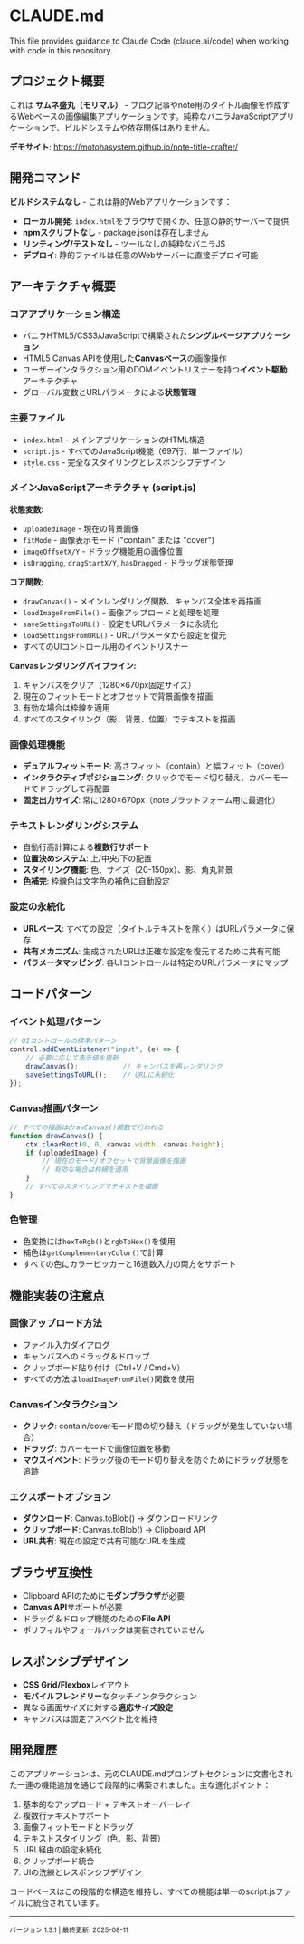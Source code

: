 # CLAUDE.md

This file provides guidance to Claude Code (claude.ai/code) when working with code in this repository.

## プロジェクト概要

これは **サムネ盛丸（モリマル）** - ブログ記事やnote用のタイトル画像を作成するWebベースの画像編集アプリケーションです。純粋なバニラJavaScriptアプリケーションで、ビルドシステムや依存関係はありません。

**デモサイト**: https://motohasystem.github.io/note-title-crafter/

## 開発コマンド

**ビルドシステムなし** - これは静的Webアプリケーションです：
- **ローカル開発**: `index.html`をブラウザで開くか、任意の静的サーバーで提供
- **npmスクリプトなし** - package.jsonは存在しません
- **リンティング/テストなし** - ツールなしの純粋なバニラJS
- **デプロイ**: 静的ファイルは任意のWebサーバーに直接デプロイ可能

## アーキテクチャ概要

### コアアプリケーション構造
- バニラHTML5/CSS3/JavaScriptで構築された**シングルページアプリケーション**
- HTML5 Canvas APIを使用した**Canvasベース**の画像操作
- ユーザーインタラクション用のDOMイベントリスナーを持つ**イベント駆動**アーキテクチャ
- グローバル変数とURLパラメータによる**状態管理**

### 主要ファイル
- `index.html` - メインアプリケーションのHTML構造
- `script.js` - すべてのJavaScript機能（697行、単一ファイル）
- `style.css` - 完全なスタイリングとレスポンシブデザイン

### メインJavaScriptアーキテクチャ (script.js)

**状態変数:**
- `uploadedImage` - 現在の背景画像
- `fitMode` - 画像表示モード ("contain" または "cover")
- `imageOffsetX/Y` - ドラッグ機能用の画像位置
- `isDragging`, `dragStartX/Y`, `hasDragged` - ドラッグ状態管理

**コア関数:**
- `drawCanvas()` - メインレンダリング関数、キャンバス全体を再描画
- `loadImageFromFile()` - 画像アップロードと処理を処理
- `saveSettingsToURL()` - 設定をURLパラメータに永続化
- `loadSettingsFromURL()` - URLパラメータから設定を復元
- すべてのUIコントロール用のイベントリスナー

**Canvasレンダリングパイプライン:**
1. キャンバスをクリア（1280×670px固定サイズ）
2. 現在のフィットモードとオフセットで背景画像を描画
3. 有効な場合は枠線を適用
4. すべてのスタイリング（影、背景、位置）でテキストを描画

### 画像処理機能
- **デュアルフィットモード**: 高さフィット（contain）と幅フィット（cover）
- **インタラクティブポジショニング**: クリックでモード切り替え、カバーモードでドラッグして再配置
- **固定出力サイズ**: 常に1280×670px（noteプラットフォーム用に最適化）

### テキストレンダリングシステム
- 自動行高計算による**複数行サポート**
- **位置決めシステム**: 上/中央/下の配置
- **スタイリング機能**: 色、サイズ（20-150px）、影、角丸背景
- **色補完**: 枠線色は文字色の補色に自動設定

### 設定の永続化
- **URLベース**: すべての設定（タイトルテキストを除く）はURLパラメータに保存
- **共有メカニズム**: 生成されたURLは正確な設定を復元するために共有可能
- **パラメータマッピング**: 各UIコントロールは特定のURLパラメータにマップ

## コードパターン

### イベント処理パターン
```javascript
// UIコントロールの標準パターン
control.addEventListener("input", (e) => {
    // 必要に応じて表示値を更新
    drawCanvas();           // キャンバスを再レンダリング
    saveSettingsToURL();    // URLに永続化
});
```

### Canvas描画パターン
```javascript
// すべての描画はdrawCanvas()関数で行われる
function drawCanvas() {
    ctx.clearRect(0, 0, canvas.width, canvas.height);
    if (uploadedImage) {
        // 現在のモード/オフセットで背景画像を描画
        // 有効な場合は枠線を適用
    }
    // すべてのスタイリングでテキストを描画
}
```

### 色管理
- 色変換には`hexToRgb()`と`rgbToHex()`を使用
- 補色は`getComplementaryColor()`で計算
- すべての色にカラーピッカーと16進数入力の両方をサポート

## 機能実装の注意点

### 画像アップロード方法
- ファイル入力ダイアログ
- キャンバスへのドラッグ＆ドロップ
- クリップボード貼り付け（Ctrl+V / Cmd+V）
- すべての方法は`loadImageFromFile()`関数を使用

### Canvasインタラクション
- **クリック**: contain/coverモード間の切り替え（ドラッグが発生していない場合）
- **ドラッグ**: カバーモードで画像位置を移動
- **マウスイベント**: ドラッグ後のモード切り替えを防ぐためにドラッグ状態を追跡

### エクスポートオプション
- **ダウンロード**: Canvas.toBlob() → ダウンロードリンク
- **クリップボード**: Canvas.toBlob() → Clipboard API
- **URL共有**: 現在の設定で共有可能なURLを生成

## ブラウザ互換性
- Clipboard APIのために**モダンブラウザ**が必要
- **Canvas API**サポートが必要
- ドラッグ＆ドロップ機能のための**File API**
- ポリフィルやフォールバックは実装されていません

## レスポンシブデザイン
- **CSS Grid/Flexbox**レイアウト
- **モバイルフレンドリー**なタッチインタラクション
- 異なる画面サイズに対する**適応サイズ設定**
- キャンバスは固定アスペクト比を維持

## 開発履歴

このアプリケーションは、元のCLAUDE.mdプロンプトセクションに文書化された一連の機能追加を通じて段階的に構築されました。主な進化ポイント：
1. 基本的なアップロード + テキストオーバーレイ
2. 複数行テキストサポート
3. 画像フィットモードとドラッグ
4. テキストスタイリング（色、影、背景）
5. URL経由の設定永続化
6. クリップボード統合
7. UIの洗練とレスポンシブデザイン

コードベースはこの段階的な構造を維持し、すべての機能は単一のscript.jsファイルに統合されています。

---

<small>バージョン 1.3.1 | 最終更新: 2025-08-11</small>